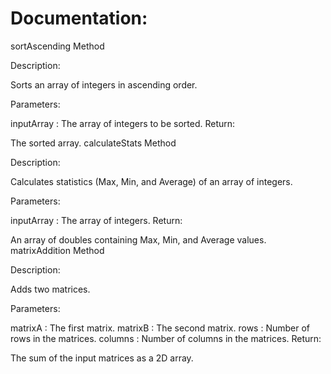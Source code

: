 # Documentation:
sortAscending Method

Description:

Sorts an array of integers in ascending order.

Parameters:

inputArray : The array of integers to be sorted.
Return:

The sorted array.
calculateStats Method

Description:

Calculates statistics (Max, Min, and Average) of an array of integers.

Parameters:

inputArray : The array of integers.
Return:

An array of doubles containing Max, Min, and Average values.
matrixAddition Method

Description:

Adds two matrices.

Parameters:

matrixA : The first matrix.
matrixB : The second matrix.
rows : Number of rows in the matrices.
columns : Number of columns in the matrices.
Return:

The sum of the input matrices as a 2D array.
